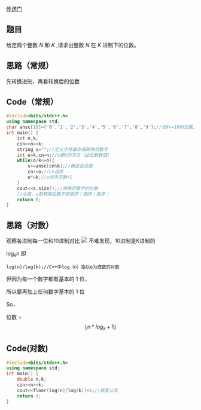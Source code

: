 [传送门](https://www.luogu.com.cn/problem/AT5308)
## 题目 
给定两个整数 $N$ 和 $K$ ,请求出整数 $N$ 在 $K$ 进制下的位数。
## 思路（常规）
先转换进制，再看转换后的位数
## Code（常规）
```cpp
#include<bits/stdc++.h>
using namespace std;
char ansc[10]={'0','1','2','3','4','5','6','7','8','9'};//在K<=10时位数上只有这10种
int main() {
	int n,k;
	cin>>n>>k;
	string s="";//定义字符串存储转换后数字
	int o=k,cn=n;//o是K的次方（此位数数值）
	while(o/k<=n){
		s+=ansc[cn%k];//确定此位数
		cn/=o;//cn自除
		o*=k;//o的次方数+1
	}
	cout<<s.size();//转换后数字的位数
	//注意，s是转换后数字的倒序！倒序！倒序！
	return 0;
}
```
## 思路（对数）
观察各进制每一位和10进制对比
![](https://cdn.luogu.com.cn/upload/image_hosting/pl6yu50t.png)
不难发现，10进制是K进制的

$\log_kn$ 即
```
log(n)/log(k);//C++中log（n）指以e为底数的对数
```

但因为每一个数字都有基本的 $1$ 位，

所以要再加上任何数字基本的 $1$ 位

So，

位数 =
$$\lfloor n*log_k+1 \rfloor$$
## Code(对数)

```cpp
#include<bits/stdc++.h>
using namespace std;
int main() {
	double n,k;
	cin>>n>>k;
	cout<<floor(log(n)/log(k))+1;//嵌套公式
	return 0;
}
```

